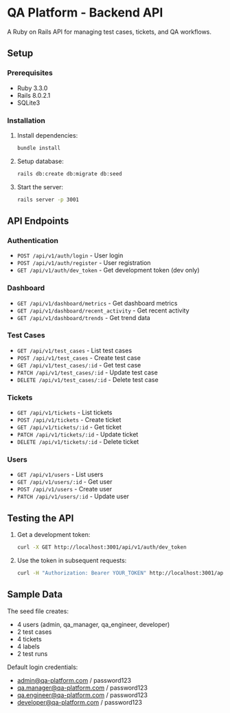 # QA Platform - Backend API

A Ruby on Rails API for managing test cases, tickets, and QA workflows.

## Setup

### Prerequisites
* Ruby 3.3.0
* Rails 8.0.2.1
* SQLite3

### Installation

1. Install dependencies:
   ```bash
   bundle install
   ```

2. Setup database:
   ```bash
   rails db:create db:migrate db:seed
   ```

3. Start the server:
   ```bash
   rails server -p 3001
   ```

## API Endpoints

### Authentication
- `POST /api/v1/auth/login` - User login
- `POST /api/v1/auth/register` - User registration
- `GET /api/v1/auth/dev_token` - Get development token (dev only)

### Dashboard
- `GET /api/v1/dashboard/metrics` - Get dashboard metrics
- `GET /api/v1/dashboard/recent_activity` - Get recent activity
- `GET /api/v1/dashboard/trends` - Get trend data

### Test Cases
- `GET /api/v1/test_cases` - List test cases
- `POST /api/v1/test_cases` - Create test case
- `GET /api/v1/test_cases/:id` - Get test case
- `PATCH /api/v1/test_cases/:id` - Update test case
- `DELETE /api/v1/test_cases/:id` - Delete test case

### Tickets
- `GET /api/v1/tickets` - List tickets
- `POST /api/v1/tickets` - Create ticket
- `GET /api/v1/tickets/:id` - Get ticket
- `PATCH /api/v1/tickets/:id` - Update ticket
- `DELETE /api/v1/tickets/:id` - Delete ticket

### Users
- `GET /api/v1/users` - List users
- `GET /api/v1/users/:id` - Get user
- `POST /api/v1/users` - Create user
- `PATCH /api/v1/users/:id` - Update user

## Testing the API

1. Get a development token:
   ```bash
   curl -X GET http://localhost:3001/api/v1/auth/dev_token
   ```

2. Use the token in subsequent requests:
   ```bash
   curl -H "Authorization: Bearer YOUR_TOKEN" http://localhost:3001/api/v1/test_cases
   ```

## Sample Data

The seed file creates:
- 4 users (admin, qa_manager, qa_engineer, developer)
- 2 test cases
- 4 tickets
- 4 labels
- 2 test runs

Default login credentials:
- admin@qa-platform.com / password123
- qa.manager@qa-platform.com / password123
- qa.engineer@qa-platform.com / password123
- developer@qa-platform.com / password123
